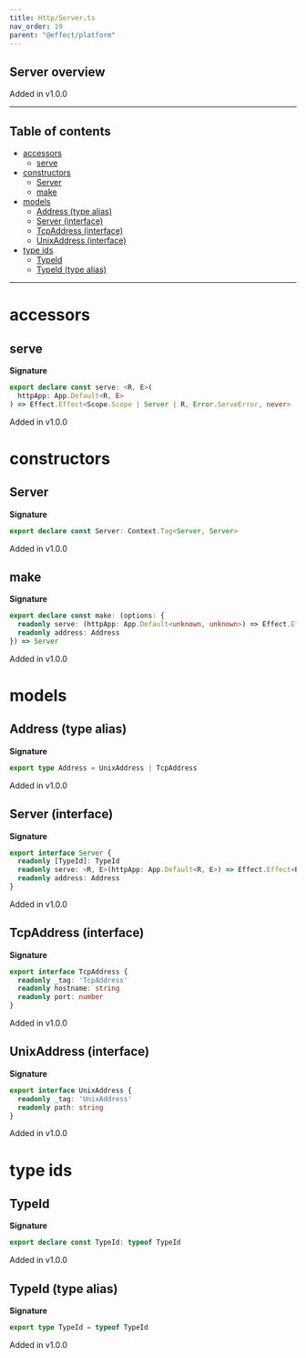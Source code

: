 ```yaml
---
title: Http/Server.ts
nav_order: 19
parent: "@effect/platform"
---
```


## Server overview

Added in v1.0.0

---

<h2 class="text-delta">Table of contents</h2>

- [accessors](#accessors)
  - [serve](#serve)
- [constructors](#constructors)
  - [Server](#server)
  - [make](#make)
- [models](#models)
  - [Address (type alias)](#address-type-alias)
  - [Server (interface)](#server-interface)
  - [TcpAddress (interface)](#tcpaddress-interface)
  - [UnixAddress (interface)](#unixaddress-interface)
- [type ids](#type-ids)
  - [TypeId](#typeid)
  - [TypeId (type alias)](#typeid-type-alias)

---

# accessors

## serve

**Signature**

```ts
export declare const serve: <R, E>(
  httpApp: App.Default<R, E>
) => Effect.Effect<Scope.Scope | Server | R, Error.ServeError, never>
```

Added in v1.0.0

# constructors

## Server

**Signature**

```ts
export declare const Server: Context.Tag<Server, Server>
```

Added in v1.0.0

## make

**Signature**

```ts
export declare const make: (options: {
  readonly serve: (httpApp: App.Default<unknown, unknown>) => Effect.Effect<never, Error.ServeError, never>
  readonly address: Address
}) => Server
```

Added in v1.0.0

# models

## Address (type alias)

**Signature**

```ts
export type Address = UnixAddress | TcpAddress
```

Added in v1.0.0

## Server (interface)

**Signature**

```ts
export interface Server {
  readonly [TypeId]: TypeId
  readonly serve: <R, E>(httpApp: App.Default<R, E>) => Effect.Effect<R | Scope.Scope, Error.ServeError, never>
  readonly address: Address
}
```

Added in v1.0.0

## TcpAddress (interface)

**Signature**

```ts
export interface TcpAddress {
  readonly _tag: 'TcpAddress'
  readonly hostname: string
  readonly port: number
}
```

Added in v1.0.0

## UnixAddress (interface)

**Signature**

```ts
export interface UnixAddress {
  readonly _tag: 'UnixAddress'
  readonly path: string
}
```

Added in v1.0.0

# type ids

## TypeId

**Signature**

```ts
export declare const TypeId: typeof TypeId
```

Added in v1.0.0

## TypeId (type alias)

**Signature**

```ts
export type TypeId = typeof TypeId
```

Added in v1.0.0
